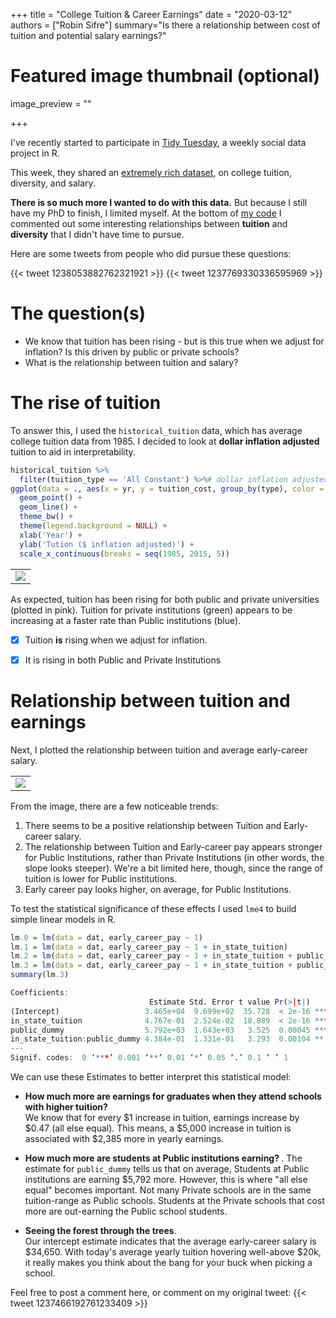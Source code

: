 +++
title = "College Tuition & Career Earnings"
date = "2020-03-12"
authors = ["Robin Sifre"]
summary="Is there a relationship between cost of tuition and potential salary earnings?"


# Featured image thumbnail (optional)
image_preview = ""

+++

I've recently started to participate in [Tidy Tuesday](https://thomasmock.netlify.com/post/tidytuesday-a-weekly-social-data-project-in-r/), a weekly social data project in R.  

This week, they shared an [extremely rich dataset](https://github.com/rfordatascience/tidytuesday/tree/master/data/2020/2020-03-10), on college tuition, diversity, and salary.  

<b>There is so much more I wanted to do with this data.</b> But because I still have my PhD to finish, I limited myself. At the bottom of [my code](https://github.com/rrobinn/tidy-tuesday/tree/master/20200310-Tuition-Diversity) I commented out some interesting relationships between <b>tuition</b> and <b>diversity</b> that I didn't have time to pursue.  

Here are some tweets from people who did pursue these questions:

{{< tweet 1238053882762321921 >}}
{{< tweet 1237769330336595969 >}}


# The question(s) 
- We know that tuition has been rising - but is this true when we adjust for inflation? Is this driven by public or private schools?  
- What is the relationship between tuition and salary?

# The rise of tuition
To answer this, I used the `historical_tuition` data, which has average college tuition data from 1985. I decided to look at <b> dollar inflation adjusted</b> tuition to aid in interpretability.  


```r
historical_tuition %>% 
  filter(tuition_type == 'All Constant') %>%# dollar inflation adjusted     
ggplot(data = ., aes(x = yr, y = tuition_cost, group_by(type), color = type) ) + 
  geom_point() +
  geom_line() + 
  theme_bw() + 
  theme(legend.background = NULL) +
  xlab('Year') +
  ylab('Tution ($ inflation adjusted)') + 
  scale_x_continuous(breaks = seq(1985, 2015, 5))
```

<table class="image">
<tr><td><img src="/post-img/tuition_increase.png" alt=" "/></td></tr>
</table>  
As expected, tuition has been rising for both public and private universities (plotted in pink). Tuition for private institutions (green) appears to be increasing at a faster rate than Public institutions (blue).  
  
- [x] Tuition <b>is</b> rising when we adjust for inflation.  

- [x] It is rising in both Public and Private Institutions 
 
# Relationship between tuition and earnings
Next, I plotted the relationship between tuition and average early-career salary. 

<table class="image">
<tr><td><img src="/post-img/tuition-salary.png" alt=" "/></td></tr>
</table>  

From the image, there are a few noticeable trends:  
1. There seems to be a positive relationship between Tuition and Early-career salary. 
2. The relationship between Tuition and Early-career pay appears stronger for Public Institutions, rather than Private Institutions (in other words, the slope looks steeper). We're a bit limited here, though, since the range of tuition is lower for Public institutions. 
3. Early career pay looks higher, on average, for Public Institutions.


To test the statistical significance of these effects I used `lme4` to build simple linear models in R. 

```r
lm.0 = lm(data = dat, early_career_pay ~ 1)
lm.1 = lm(data = dat, early_career_pay ~ 1 + in_state_tuition)
lm.2 = lm(data = dat, early_career_pay ~ 1 + in_state_tuition + public_dummy)
lm.3 = lm(data = dat, early_career_pay ~ 1 + in_state_tuition + public_dummy + public_dummy:in_state_tuition)
summary(lm.3)
```

```r
Coefficients:
                               Estimate Std. Error t value Pr(>|t|)    
(Intercept)                   3.465e+04  9.699e+02  35.728  < 2e-16 ***
in_state_tuition              4.767e-01  2.524e-02  18.889  < 2e-16 ***
public_dummy                  5.792e+03  1.643e+03   3.525  0.00045 ***
in_state_tuition:public_dummy 4.384e-01  1.331e-01   3.293  0.00104 ** 
---
Signif. codes:  0 ‘***’ 0.001 ‘**’ 0.01 ‘*’ 0.05 ‘.’ 0.1 ‘ ’ 1
```
We can use these Estimates to better interpret this statistical model:  
- <b>How much more are earnings for graduates when they attend schools with higher tuition?</b>   
We know that for every $1 increase in tuition, earnings increase by $0.47 (all else equal). This means, a $5,000 increase in tuition is associated with $2,385 more in yearly earnings.  
  
- <b> How much more are students at Public institutions earning? </b>. The estimate for `public_dummy` tells us that on average, Students at Public institutions are earning $5,792 more. However, this is where "all else equal" becomes important.  Not many Private schools are in the same tuition-range as Public schools. Students at the Private schools that cost more are out-earning the Public school students.

- <b> Seeing the forest through the trees</b>.  
Our intercept estimate indicates that the average early-career salary is $34,650. With today's average yearly tuition hovering well-above $20k, it really makes you think about the bang for your buck when picking a school. 

Feel free to post a comment here, or comment on my original tweet:
{{< tweet 1237466192761233409 >}}




